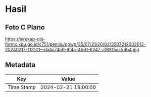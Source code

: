 # Hasil

## Foto C Plano

https://sirekap-obj-formc.kpu.go.id/c751/pemilu/ppwp/35/07/21/20/02/3507212002012-20240217-113101--da4c7456-6f4c-4b61-8247-af9315cc56b4.jpg


## Metadata

| Key        | Value               |
| ---------- | ------------------- |
| Time Stamp | 2024-02-21 19:00:00 |



